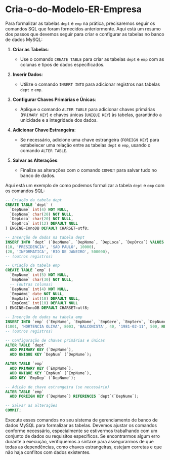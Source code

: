 # Cria-o-do-Modelo-ER-Empresa

Para formalizar as tabelas `dept` e `emp` na prática, precisaremos seguir os comandos SQL que foram fornecidos anteriormente. Aqui está um resumo dos passos que devemos seguir para criar e configurar as tabelas no banco de dados MySQL:

1. **Criar as Tabelas**:
   - Use o comando `CREATE TABLE` para criar as tabelas `dept` e `emp` com as colunas e tipos de dados especificados.

2. **Inserir Dados**:
   - Utilize o comando `INSERT INTO` para adicionar registros nas tabelas `dept` e `emp`.

3. **Configurar Chaves Primárias e Únicas**:
   - Aplique o comando `ALTER TABLE` para adicionar chaves primárias (`PRIMARY KEY`) e chaves únicas (`UNIQUE KEY`) às tabelas, garantindo a unicidade e a integridade dos dados.

4. **Adicionar Chave Estrangeira**:
   - Se necessário, adicione uma chave estrangeira (`FOREIGN KEY`) para estabelecer uma relação entre as tabelas `dept` e `emp`, usando o comando `ALTER TABLE`.

5. **Salvar as Alterações**:
   - Finalize as alterações com o comando `COMMIT` para salvar tudo no banco de dados.

Aqui está um exemplo de como podemos formalizar a tabela `dept` e `emp` com os comandos SQL:

```sql
-- Criação da tabela dept
CREATE TABLE `dept` (
  `DepNume` int(4) NOT NULL,
  `DepNome` char(20) NOT NULL,
  `DepLoca` char(20) NOT NULL,
  `DepOrca` int(12) DEFAULT NULL
) ENGINE=InnoDB DEFAULT CHARSET=utf8;

-- Inserção de dados na tabela dept
INSERT INTO `dept` (`DepNume`, `DepNome`, `DepLoca`, `DepOrca`) VALUES
(10, 'PRESIDENCIA', 'SAO PAULO', 10000),
(20, 'INFORMATICA', 'RIO DE JANEIRO', 500000),
-- (outros registros)

-- Criação da tabela emp
CREATE TABLE `emp` (
  `EmpNume` int(5) NOT NULL,
  `EmpNome` char(30) NOT NULL,
  -- (outras colunas)
  `DepNume` int(4) NOT NULL,
  `EmpAdmi` date NOT NULL,
  `EmpSala` int(10) DEFAULT NULL,
  `EmpComi` int(10) DEFAULT NULL
) ENGINE=InnoDB DEFAULT CHARSET=utf8;

-- Inserção de dados na tabela emp
INSERT INTO `emp` (`EmpNume`, `EmpNome`, `EmpGere`, `EmpServ`, `DepNume`, `EmpAdmi`, `EmpSala`, `EmpComi`) VALUES
(1001, 'HORTENCIA OLIVA', 8003, 'BALCONISTA', 40, '1981-02-11', 500, NULL),
-- (outros registros)

-- Configuração de chaves primárias e únicas
ALTER TABLE `dept`
  ADD PRIMARY KEY (`DepNume`),
  ADD UNIQUE KEY `DepNum` (`DepNume`);

ALTER TABLE `emp`
  ADD PRIMARY KEY (`EmpNume`),
  ADD UNIQUE KEY `EmpNum` (`EmpNume`),
  ADD KEY `EmpDep` (`DepNume`);

-- Adição de chave estrangeira (se necessário)
ALTER TABLE `emp`
  ADD FOREIGN KEY (`DepNume`) REFERENCES `dept`(`DepNume`);

-- Salvar as alterações
COMMIT;
```

Execute esses comandos no seu sistema de gerenciamento de banco de dados MySQL para formalizar as tabelas. Devemos ajustar os comandos conforme necessário, especialmente se estivermos trabalhando com um conjunto de dados ou requisitos específicos. Se encontrarmos algum erro durante a execução, verifiquemos a sintaxe para assegurarmos de que todas as dependências, como chaves estrangeiras, estejam corretas e que não haja conflitos com dados existentes.
